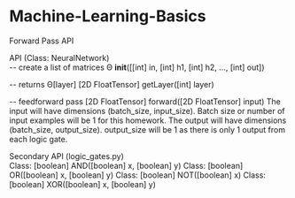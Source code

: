 # Machine-Learning-Basics

Forward Pass API

API (Class: NeuralNetwork)                                   
-- create a list of matrices Θ
__init__([[int] in, [int] h1, [int] h2, …, [int] out])

-- returns Θ[layer]
[2D FloatTensor] getLayer([int] layer)

-- feedforward pass
[2D FloatTensor] forward([2D FloatTensor] input)
The input will have dimensions (batch_size, input_size). Batch size or number of input examples will be 1 for this homework.
The output will have dimensions (batch_size, output_size). output_size will be 1 as there is only 1 output from each logic gate.

Secondary API (logic_gates.py)                        
Class: [boolean] AND([boolean] x, [boolean] y)
Class: [boolean]  OR([boolean] x, [boolean] y)
Class: [boolean] NOT([boolean] x)
Class: [boolean] XOR([boolean] x, [boolean] y)
